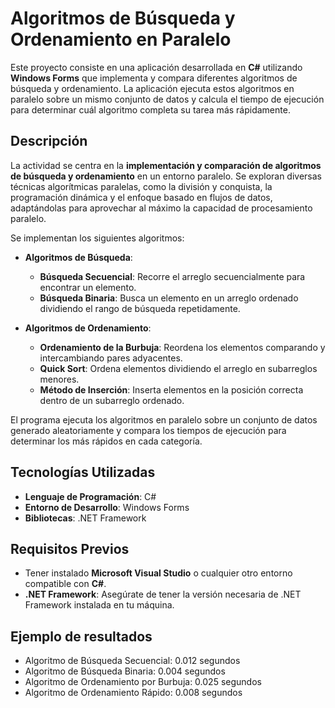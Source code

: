 # Algoritmos de Búsqueda y Ordenamiento en Paralelo

Este proyecto consiste en una aplicación desarrollada en **C#** utilizando **Windows Forms** que implementa y compara diferentes algoritmos de búsqueda y ordenamiento. La aplicación ejecuta estos algoritmos en paralelo sobre un mismo conjunto de datos y calcula el tiempo de ejecución para determinar cuál algoritmo completa su tarea más rápidamente.

## Descripción

La actividad se centra en la **implementación y comparación de algoritmos de búsqueda y ordenamiento** en un entorno paralelo. Se exploran diversas técnicas algorítmicas paralelas, como la división y conquista, la programación dinámica y el enfoque basado en flujos de datos, adaptándolas para aprovechar al máximo la capacidad de procesamiento paralelo.

Se implementan los siguientes algoritmos:

- **Algoritmos de Búsqueda**:
  - **Búsqueda Secuencial**: Recorre el arreglo secuencialmente para encontrar un elemento.
  - **Búsqueda Binaria**: Busca un elemento en un arreglo ordenado dividiendo el rango de búsqueda repetidamente.

- **Algoritmos de Ordenamiento**:
  - **Ordenamiento de la Burbuja**: Reordena los elementos comparando y intercambiando pares adyacentes.
  - **Quick Sort**: Ordena elementos dividiendo el arreglo en subarreglos menores.
  - **Método de Inserción**: Inserta elementos en la posición correcta dentro de un subarreglo ordenado.

El programa ejecuta los algoritmos en paralelo sobre un conjunto de datos generado aleatoriamente y compara los tiempos de ejecución para determinar los más rápidos en cada categoría. 

## Tecnologías Utilizadas

- **Lenguaje de Programación**: C#
- **Entorno de Desarrollo**: Windows Forms
- **Bibliotecas**: .NET Framework

## Requisitos Previos

- Tener instalado **Microsoft Visual Studio** o cualquier otro entorno compatible con **C#**.
- **.NET Framework**: Asegúrate de tener la versión necesaria de .NET Framework instalada en tu máquina.

## Ejemplo de resultados

 - Algoritmo de Búsqueda Secuencial: 0.012 segundos
 - Algoritmo de Búsqueda Binaria: 0.004 segundos
 - Algoritmo de Ordenamiento por Burbuja: 0.025 segundos
 - Algoritmo de Ordenamiento Rápido: 0.008 segundos



